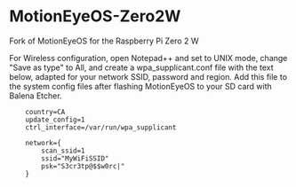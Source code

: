 # MotionEyeOS-Zero2W
 Fork of MotionEyeOS for the Raspberry Pi Zero 2 W

For Wireless configuration, open Notepad++ and set to UNIX mode,
change "Save as type" to All, and create a wpa_supplicant.conf file 
with the text below, adapted for your network SSID, password and region. 
Add this file to the system config files after flashing MotionEyeOS to 
your SD card with Balena Etcher.

        country=CA
        update_config=1
        ctrl_interface=/var/run/wpa_supplicant
        
        network={
            scan_ssid=1
            ssid="MyWiFiSSID"
            psk="S3cr3tp@$$w0rc|"
        }

